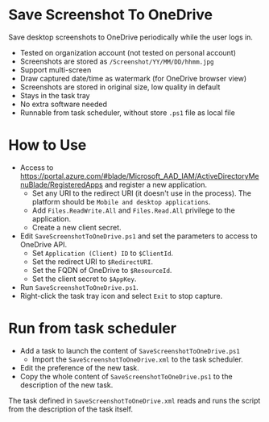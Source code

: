 # Save Screenshot To OneDrive

Save desktop screenshots to OneDrive periodically while the user logs in.

- Tested on organization account (not tested on personal account)
- Screenshots are stored as `/Screenshot/YY/MM/DD/hhmm.jpg` 
- Support multi-screen
- Draw captured date/time as watermark (for OneDrive browser view)
- Screenshots are stored in original size, low quality in default
- Stays in the task tray
- No extra software needed
- Runnable from task scheduler, without store `.ps1` file as local file

# How to Use

- Access to https://portal.azure.com/#blade/Microsoft_AAD_IAM/ActiveDirectoryMenuBlade/RegisteredApps and register a new application.
  - Set any URI to the redirect URI (it doesn't use in the process). The platform should be `Mobile and desktop applications`.
  - Add `Files.ReadWrite.All` and `Files.Read.All` privilege to the application.
  - Create a new client secret.
- Edit `SaveScreenshotToOneDrive.ps1` and set the parameters to access to OneDrive API.
  - Set `Application (Client) ID` to `$ClientId`.
  - Set the redirect URI to `$RedirectURI`.
  - Set the FQDN of OneDrive to `$ResourceId`.
  - Set the client secret to `$AppKey`.
- Run `SaveScreenshotToOneDrive.ps1`.
- Right-click the task tray icon and select `Exit` to stop capture.

# Run from task scheduler

- Add a task to launch the content of `SaveScreenshotToOneDrive.ps1`
  - Import the `SaveScreenshotToOneDrive.xml` to the task scheduler.
- Edit the preference of the new task.
- Copy the whole content of `SaveScreenshotToOneDrive.ps1` to the description of the new task.

The task defined in `SaveScreenshotToOneDrive.xml` reads and runs the script from the description of the task itself.

